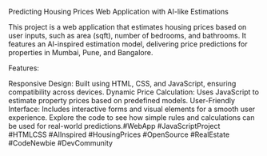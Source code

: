 Predicting Housing Prices Web Application with AI-like Estimations

This project is a web application that estimates housing prices based on user inputs, such as area (sqft), number of bedrooms, and bathrooms. It features an AI-inspired estimation model, delivering price predictions for properties in Mumbai, Pune, and Bangalore.

Features:

Responsive Design: Built using HTML, CSS, and JavaScript, ensuring compatibility across devices.
Dynamic Price Calculation: Uses JavaScript to estimate property prices based on predefined models.
User-Friendly Interface: Includes interactive forms and visual elements for a smooth user experience.
Explore the code to see how simple rules and calculations can be used for real-world predictions.#WebApp
#JavaScriptProject
#HTMLCSS
#AIInspired
#HousingPrices
#OpenSource
#RealEstate
#CodeNewbie
#DevCommunity
 
